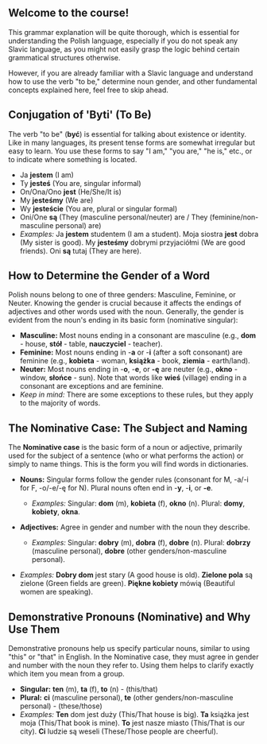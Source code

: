 ## Welcome to the course!

This grammar explanation will be quite thorough, which is essential for understanding the Polish language, especially if you do not speak any Slavic language, as you might not easily grasp the logic behind certain grammatical structures otherwise.

However, if you are already familiar with a Slavic language and understand how to use the verb "to be," determine noun gender, and other fundamental concepts explained here, feel free to skip ahead.

## Conjugation of 'Byti' (To Be)

The verb "to be" (__być__) is essential for talking about existence or identity. Like in many languages, its present tense forms are somewhat irregular but easy to learn. You use these forms to say "I am," "you are," "he is," etc., or to indicate where something is located.

*   Ja __jestem__ (I am)
*   Ty __jesteś__ (You are, singular informal)
*   On/Ona/Ono __jest__ (He/She/It is)
*   My __jesteśmy__ (We are)
*   Wy __jesteście__ (You are, plural or singular formal)
*   Oni/One __są__ (They (masculine personal/neuter) are / They (feminine/non-masculine personal) are)
*   _Examples:_ Ja __jestem__ studentem (I am a student). Moja siostra __jest__ dobra (My sister is good). My __jesteśmy__ dobrymi przyjaciółmi (We are good friends). Oni __są__ tutaj (They are here).

## How to Determine the Gender of a Word

Polish nouns belong to one of three genders: Masculine, Feminine, or Neuter. Knowing the gender is crucial because it affects the endings of adjectives and other words used with the noun. Generally, the gender is evident from the noun's ending in its basic form (nominative singular):

*   __Masculine:__ Most nouns ending in a consonant are masculine (e.g., __dom__ - house, __stół__ - table, __nauczyciel__ - teacher).
*   __Feminine:__ Most nouns ending in -__a__ or -__i__ (after a soft consonant) are feminine (e.g., __kobieta__ - woman, __książka__ - book, __ziemia__ - earth/land).
*   __Neuter:__ Most nouns ending in -__o__, -__e__, or __-ę__ are neuter (e.g., __okno__ - window, __słońce__ - sun). Note that words like __wieś__ (village) ending in a consonant are exceptions and are feminine.
*   _Keep in mind:_ There are some exceptions to these rules, but they apply to the majority of words.

## The Nominative Case: The Subject and Naming

The __Nominative case__ is the basic form of a noun or adjective, primarily used for the subject of a sentence (who or what performs the action) or simply to name things. This is the form you will find words in dictionaries.

*   __Nouns:__ Singular forms follow the gender rules (consonant for M, -a/-i for F, -o/-e/-ę for N). Plural nouns often end in -__y__, -__i__, or __-e__.
    
    *   _Examples:_ Singular: __dom__ (m), __kobieta__ (f), __okno__ (n). Plural: __domy__, __kobiety__, __okna__.
    
    
    
*   __Adjectives:__ Agree in gender and number with the noun they describe.
    
    *   _Examples:_ Singular: __dobry__ (m), __dobra__ (f), __dobre__ (n). Plural: __dobrzy__ (masculine personal), __dobre__ (other genders/non-masculine personal).
    
    
    
*   _Examples:_ __Dobry dom__ jest stary (A good house is old). __Zielone pola__ są zielone (Green fields are green). __Piękne kobiety__ mówią (Beautiful women are speaking).

## Demonstrative Pronouns (Nominative) and Why Use Them

Demonstrative pronouns help us specify particular nouns, similar to using "this" or "that" in English. In the Nominative case, they must agree in gender and number with the noun they refer to. Using them helps to clarify exactly which item you mean from a group.

*   __Singular:__ __ten__ (m), __ta__ (f), __to__ (n) - (this/that)
*   __Plural:__ __ci__ (masculine personal), __te__ (other genders/non-masculine personal) - (these/those)
*   _Examples:_ __Ten__ dom jest duży (This/That house is big). __Ta__ książka jest moja (This/That book is mine). __To__ jest nasze miasto (This/That is our city). __Ci__ ludzie są weseli (These/Those people are cheerful).